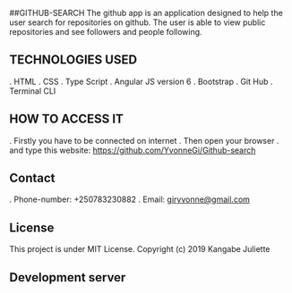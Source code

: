 ##GITHUB-SEARCH
The github app is an application designed to help the user search for repositories on github. The user is able to view public repositories and see followers and people following.
## TECHNOLOGIES USED
. HTML
. CSS
. Type Script
. Angular JS version 6
. Bootstrap
. Git Hub
. Terminal CLI
## HOW TO ACCESS IT
. Firstly you have to be connected on internet
. Then open your browser
. and type this website: https://github.com/YvonneGi/Github-search
## Contact
. Phone-number: +250783230882
. Email: giryvonne@gmail.com
## License
This project is under MIT License. Copyright (c) 2019 Kangabe Juliette
## Development server